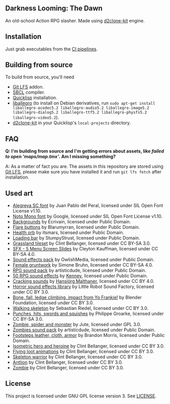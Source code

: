 Darkness Looming: The Dawn
--------------------------
An old-school Action RPG slasher. Made using [d2clone-kit](https://gitlab.com/lockie/d2clone-kit) engine.

Installation
------------
Just grab executables from the [CI pipelines](https://gitlab.com/lockie/darkness-looming-the-dawn/pipelines).

Building from source
--------------------
To build from source, you'll need
* [Git LFS](https://git-lfs.github.com) addon.
* [SBCL](http://sbcl.org) compiler.
* [Quicklisp](https://www.quicklisp.org) installation.
* [liballegro](https://liballeg.org) (to install on Debian derivatives, run `sudo apt-get install liballegro-acodec5.2 liballegro-audio5.2 liballegro-image5.2 liballegro-dialog5.2 liballegro-ttf5.2 liballegro-physfs5.2 liballegro-video5.2`).
* [d2clone-kit](https://gitlab.com/lockie/d2clone-kit) in your Quicklisp's `local-projects` directory.

FAQ
---
**Q: I'm building from source and I'm getting errors about assets, like _failed to open 'maps/map.tmx'_. Am I missing something?**

A: As a matter of fact you are. The assets in this repository are stored using [Git LFS](https://git-lfs.github.com), please make sure you have installed it and run `git lfs fetch` after installation.

Used art
--------
* [Alegreya SC font](https://fontsquirrel.com/fonts/alegreya) by Juan Pablo del Peral, licensed under SIL Open Font License v1.10.
* [Noto Mono font](https://google.com/get/noto) by Google, licensed under SIL Open Font License v1.10.
* [Backgrounds](https://opengameart.org/content/backgrounds-0) by Écrivain, licensed under Public Domain.
* [Flare buttons](https://opengameart.org/content/flare-buttons) by Blarumyrran, licensed under Public Domain.
* [Health orb](https://opengameart.org/content/health-orb-11) by itsmars, licensed under Public Domain.
* [Loading bar](https://opengameart.org/content/loading-bar) by StumpyStrust, licensed under Public Domain.
* [Grassland tileset](https://opengameart.org/content/grassland-tileset) by Clint Bellanger, licensed under CC BY-SA 3.0.
* [SFX - 5 Menu Screen Slides](https://opengameart.org/content/sfx-5-menu-screen-slides) by Cleyton Kauffman, licensed under CC BY-SA 4.0.
* [Sound effects pack](https://opengameart.org/content/sound-effects-pack) by OwlishMedia, licensed under Public Domain.
* [Female gruntwork](https://opengameart.org/content/female-gruntwork-1) by Simone Bruhn, licensed under CC BY-SA 4.0.
* [RPG sound pack](https://opengameart.org/content/rpg-sound-pack) by artisticdude, licensed under Public Domain.
* [50 RPG sound effects](https://opengameart.org/content/50-rpg-sound-effects) by [Kenney](https://kenney.nl), licensed under Public Domain.
* [Cracking sounds](https://opengameart.org/content/cracking-sounds) by [Hansjörg Malthaner](http://opengameart.org/users/varkalandar), licensed under CC BY 4.0.
* [Horror sound effects library](https://opengameart.org/content/horror-sound-effects-library) by Little Robot Sound Factory, licensed under CC BY 3.0.
* [Bone, fall, ledge climbing, impact from Yo Frankie!](https://opengameart.org/content/bone-fall-ledge-climbing-impact-yo-frankie) by Blender Foundation, licensed under CC BY 3.0.
* [Walking skeleton](https://opengameart.org/content/walking-skeleton) by Sebastian Riedel, licensed under CC BY 3.0.
* [Punches, hits, swords and squishes](https://opengameart.org/content/punches-hits-swords-and-squishes) by Philippe Groarke, licensed under CC BY-SA 3.0.
* [Zombie, spider and monster](https://opengameart.org/content/zombie-spider-and-monster) by Jute, licensed under GPL 3.0.
* [Zombies sound pack](https://opengameart.org/content/zombies-sound-pack) by artisticdude, licensed under Public Domain.
* [Footsteps leather, cloth, armor](https://opengameart.org/content/footsteps-leather-cloth-armor) by Brandon Morris, licensed under Public Domain.
* [Isometric hero and heroine](https://opengameart.org/content/isometric-hero-and-heroine) by Clint Bellanger, licensed under CC BY 3.0.
* [Flying loot animations](https://opengameart.org/content/flying-loot-animations) by Clint Bellanger, licensed under CC BY 3.0.
* [Skeleton warrior](https://opengameart.org/content/skeleton-warrior) by Clint Bellanger, licensed under CC BY 3.0.
* [Antlion](https://opengameart.org/content/antlion) by Clint Bellanger, licensed under CC BY 3.0.
* [Zombie](https://opengameart.org/content/zombie-0) by Clint Bellanger, licensed under CC BY 3.0.

License
-------
This project is licensed under GNU GPL license version 3. See [LICENSE](LICENSE).
